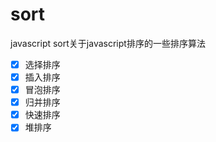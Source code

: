 # sort
javascript sort关于javascript排序的一些排序算法

- [x] 选择排序
- [x] 插入排序
- [x] 冒泡排序
- [x] 归并排序
- [x] 快速排序
- [x] 堆排序
